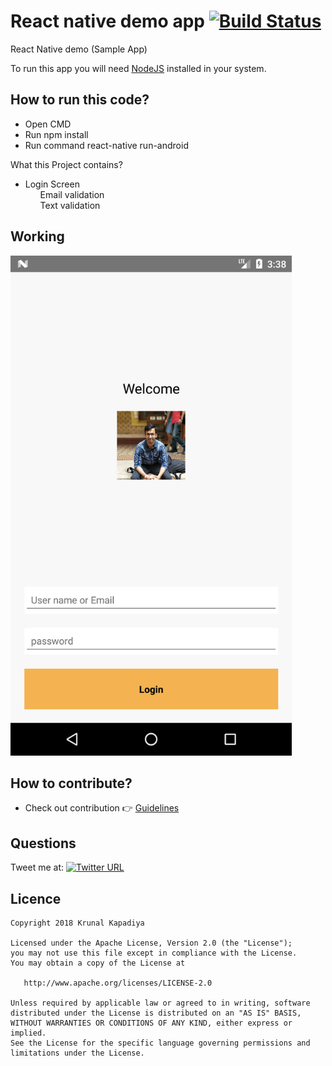 # React native demo app [![Build Status](https://travis-ci.org/krunal3kapadiya/react-native-learning-demo.svg?branch=master)](https://travis-ci.org/krunal3kapadiya/react-native-learning-demo)

React Native demo (Sample App)

To run this app you will need [NodeJS](https://nodejs.org/en/) installed in your system.

## How to run this code?

- Open CMD
- Run npm install
- Run command react-native run-android

What this Project contains?
<ul>
<li>Login Screen
  <ul>Email validation</ul>
  <ul>Text validation</ul>
</li>
</ul>

## Working
<img src="device-2018-02-15-153833.png" width="450"/>

## How to contribute?
- Check out contribution :point_right: [Guidelines](./CONTRIBUTING.md)  

## Questions

Tweet me at: 
[![Twitter URL](https://img.shields.io/badge/Twitter-@krunal3kapadiya-blue.svg?style=for-the-badge)](https://twitter.com/krunal3kapadiya)

## Licence
    Copyright 2018 Krunal Kapadiya

    Licensed under the Apache License, Version 2.0 (the "License");
    you may not use this file except in compliance with the License.
    You may obtain a copy of the License at

       http://www.apache.org/licenses/LICENSE-2.0

    Unless required by applicable law or agreed to in writing, software
    distributed under the License is distributed on an "AS IS" BASIS,
    WITHOUT WARRANTIES OR CONDITIONS OF ANY KIND, either express or implied.
    See the License for the specific language governing permissions and
    limitations under the License.
